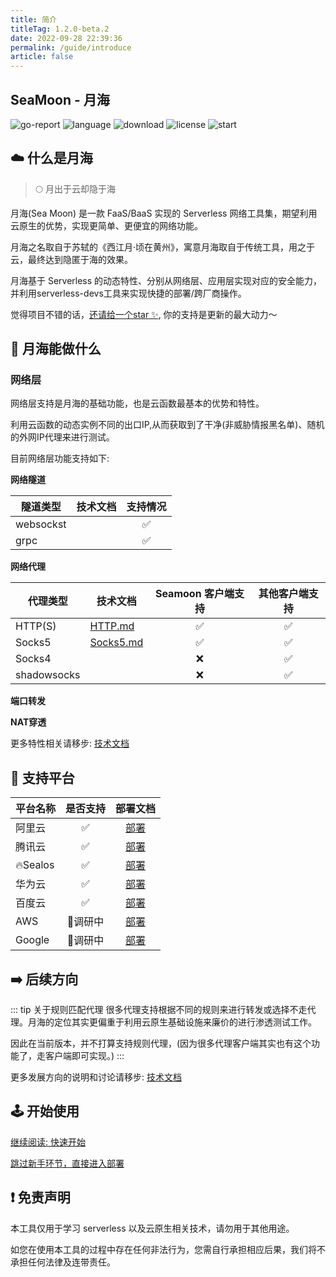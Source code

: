 ```yaml
---
title: 简介
titleTag: 1.2.0-beta.2
date: 2022-09-28 22:39:36
permalink: /guide/introduce
article: false
---
```


## SeaMoon - 月海

![go-report](https://goreportcard.com/badge/github.com/DVKunion/SeaMoon)
![language](https://img.shields.io/github/languages/top/DVKunion/SeaMoon.svg?&color=blueviolet)
![download](https://img.shields.io/github/downloads/dvkunion/seamoon/total?color=orange)
![license](https://img.shields.io/badge/LICENSE-MIT-777777.svg)
![start](https://img.shields.io/github/stars/DVKunion/SeaMoon.svg)

## ☁️ 什么是月海

> 🌕 月出于云却隐于海

月海(Sea Moon) 是一款 FaaS/BaaS 实现的 Serverless 网络工具集，期望利用云原生的优势，实现更简单、更便宜的网络功能。

月海之名取自于苏轼的《西江月·顷在黄州》，寓意月海取自于传统工具，用之于云，最终达到隐匿于海的效果。

月海基于 Serverless 的动态特性、分别从网络层、应用层实现对应的安全能力，并利用serverless-devs工具来实现快捷的部署/跨厂商操作。

觉得项目不错的话，[还请给一个star ✨](https://github.com/DVKunion/SeaMoon), 你的支持是更新的最大动力～

## 🌟 月海能做什么

### 网络层

网络层支持是月海的基础功能，也是云函数最基本的优势和特性。

利用云函数的动态实例不同的出口IP,从而获取到了干净(非威胁情报黑名单)、随机的外网IP代理来进行测试。

目前网络层功能支持如下:

**网络隧道**

| 隧道类型      | 技术文档 |  支持情况  |
|-----------|------|:------:|
| websockst | []() |   ✅    |
| grpc      | []() |   ✅    |


**网络代理**

| 代理类型        | 技术文档                                                      | Seamoon 客户端支持 | 其他客户端支持 |
|-------------|-----------------------------------------------------------|:-------------:|:-------:|
| HTTP(S)     | [HTTP.md](https://seamoon.dvkunion.cn/tech/net/http/)     |       ✅       |    ✅    |
| Socks5      | [Socks5.md](https://seamoon.dvkunion.cn/tech/net/socks5/) |       ✅       |    ✅    |
| Socks4      | []()                                                      |       ❌       |    ✅    |
| shadowsocks | []()                                                      |       ❌       |    ✅    | 

**端口转发**

**NAT穿透**

更多特性相关请移步: [技术文档](https://seamoon.dvkunion.cn/tech/feature/)

## 🧭 支持平台

| 平台名称     | 是否支持  |                          部署文档                          | 
|----------|:-----:|:------------------------------------------------------:|
| 阿里云      |   ✅   | [部署](https://seamoon.dvkunion.cn/guide/deploy/aliyun)  |
| 腾讯云      |   ✅   | [部署](https://seamoon.dvkunion.cn/guide/deploy/tencent) |
| 🔥Sealos |   ✅   | [部署](https://seamoon.dvkunion.cn/guide/deploy/sealos)  |
| 华为云      |   ✅   |                         [部署]()                         |
| 百度云      |   ✅   |                         [部署]()                         |
| AWS      | 🐷调研中 |                         [部署]()                         |
| Google   | 🐷调研中 |                         [部署]()                         |

## ➡️ 后续方向

::: tip 关于规则匹配代理
很多代理支持根据不同的规则来进行转发或选择不走代理。月海的定位其实更偏重于利用云原生基础设施来廉价的进行渗透测试工作。

因此在当前版本，并不打算支持规则代理，(因为很多代理客户端其实也有这个功能了，走客户端即可实现。)
:::

更多发展方向的说明和讨论请移步: [技术文档](https://seamoon.dvkunion.cn/tech/)

## 🕹 ️开始使用

[继续阅读: 快速开始](https://seamoon.dvkunion.cn/guide/start)

[跳过新手环节，直接进入部署](https://seamoon.dvkunion.cn/guide/deploy)

## ❗ 免责声明

本工具仅用于学习 serverless 以及云原生相关技术，请勿用于其他用途。

如您在使用本工具的过程中存在任何非法行为，您需自行承担相应后果，我们将不承担任何法律及连带责任。